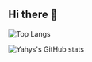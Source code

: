 ## Hi there 👋

![Top Langs](https://github-readme-stats.vercel.app/api/top-langs/?username=yahyaahmedkhan&hide=jupyter%20notebook)


![Yahys's GitHub stats](https://github-readme-stats.vercel.app/api?username=yahyaahmedkhan&show_icons=true)

<!--
**YahyaAhmedKhan/YahyaAhmedKhan** is a ✨ _special_ ✨ repository because its `README.md` (this file) appears on your GitHub profile.

Here are some ideas to get you started:

- 🔭 I’m currently working on ...
- 🌱 I’m currently learning ...
- 👯 I’m looking to collaborate on ...
- 🤔 I’m looking for help with ...
- 💬 Ask me about ...
- 📫 How to reach me: ...
- 😄 Pronouns: ...
- ⚡ Fun fact: ...
-->
